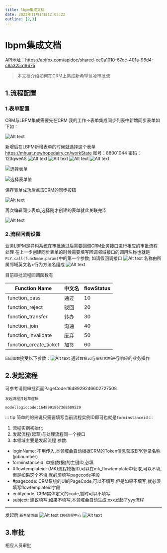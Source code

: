 ```yaml
---
title: lbpm集成文档
date: 2023年11月14日12:03:22
outline: [2,3]
---
```

# lbpm集成文档
API地址：https://apifox.com/apidoc/shared-ee0a1010-67dc-401a-96d4-c8a325a19675
> 本文档介绍如何在CRM上集成新希望蓝凌审批流

## 1.流程配置
### 1.表单配置

CRM与LBPM集成需要先在CRM 我的工作->表单集成同步列表中新增同步表单如下如：

![Alt text](image.png)

新增后在LBPM新增表单的时候就选择这个表单
https://mhuat.newhopedairy.cn/workState
账号：88001044 密码：123qweAS
![Alt text](image-6.png)
![Alt text](image-7.png)
![Alt text](image-8.png)
![Alt text](image-1.png)

![选择表单](image-2.png)

![选择表单值](image-3.png)

保存表单成功后点击CRM的同步按钮

![Alt text](image-4.png)

再次编辑同步表单,选择刚才创建的表单就此关联完毕

![Alt text](image-5.png)

### 2.流程回调设置
业务LBPM是异构系统在审批通过后需要回调CRM业务接口进行相应的审批流程处理
在上一步创建同步表单的时候需要填写回调邻域接口的调用名称也就是`FLY.call(funcNmae,param)`中的第一个参数;
如请假回调接口
![Alt text](image-11.png)
名称由所属邻域英文名+行为方法名组成
![Alt text](image-12.png)

目前审批流程回调函数有

|Function Name|中文名|flowStatus|
|-|-|-|
|function_pass|通过|10|
|function_reject|驳回|20|
|function_transfer|转办|30|
|function_join|沟通|40|
|function_invalidate|废弃|50|
|function_create_ticket|加签|60|



`回调函数`接受以下参数：![Alt text](image-13.png)
通过`数据id`与`审批状态`进行响应的业务操作

## 2.发起流程
可参考请假审批页面PageCode:1648929246602727508

`发起流程并起草逻辑`

`modellogiccode:1648991867368509529`

::: tip
简单的的来说只需要填写当前流程实例ID即可也就是`forminstanceid`
::: 
1. 流程实例初始化
2. 发起流程(起草)与处理流程同一个接口
3. 本领域主要是发起流程
参数:
- loginName: 不用传入,本领域会自动根据CRM的Token信息获取EPK登录名称(jobnumber)
- forminstanceid: 单据(数据)的主键ID,必填
- #flowtemplateid: (MK)流程模板ID,可以在mk_flowtemplate中获取,可以不填,但是如果这个不填,就必须填写pagecode字段
- #pagecode: CRM系统的UI的PageCode,可以不填写,但是如果不填写,就必须填写flowtemplateid字段
- entitycode: CRM实体定义的code,暂时可以不填写
- subject: 建议填写,如果不填写,本领域会自动生成:xxx发起了yyy流程

--- 
发起后
`新希望页面`
![Alt text](image-10.png)
`CRM流程中心`
![Alt text](image-9.png)

## 3.审批
相应人员审批

